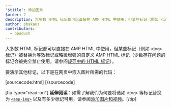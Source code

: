 ```yaml
---
'$title': 添加图片
$order: 2
description: 大多数 HTML 标记都可以直接在 AMP HTML 中使用，但某些标记（例如 <img> 标记）被替换为等效标记或略微增强的自定义 AMP HTML 标记
author: pbakaus
contributors:
  - bpaduch
---
```


大多数 HTML 标记都可以直接在 AMP HTML 中使用，但某些标记（例如 `<img>` 标记）被替换为等效标记或略微增强的自定义 AMP HTML 标记（少数存在问题的标记会被完全禁止使用，请参阅[规范中的 HTML 标记](../../../../documentation/guides-and-tutorials/learn/spec/amphtml.md)）。

要演示其他标记，以下是在网页中嵌入图片所需的代码：

[sourcecode:html]
<amp-img src="welcome.jpg" alt="Welcome" height="400" width="800"></amp-img>
[/sourcecode]

[tip type="read-on"] **延伸阅读**：如需了解我们为何要将诸如 `<img>` 等标记替换为 [`<amp-img>`](../../../../documentation/components/reference/amp-img.md) 以及有多少标记可用，请参阅[添加图片和视频](../../../../documentation/guides-and-tutorials/develop/media_iframes_3p/index.md)。[/tip]
